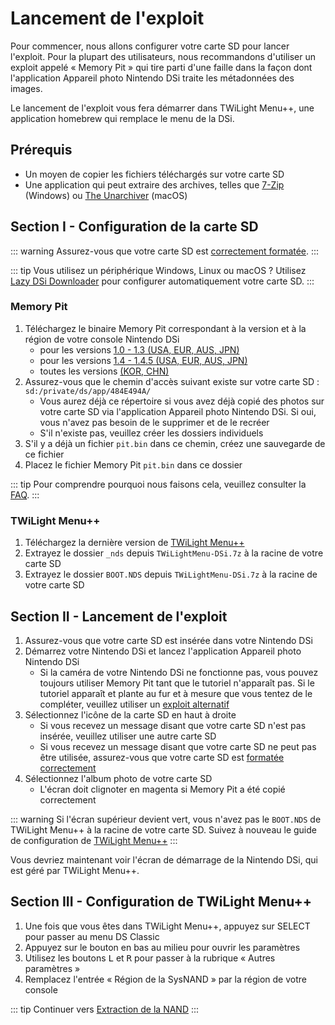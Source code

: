 # Lancement de l'exploit

Pour commencer, nous allons configurer votre carte SD pour lancer l'exploit. Pour la plupart des utilisateurs, nous recommandons d'utiliser un exploit appelé « Memory Pit » qui tire parti d'une faille dans la façon dont l'application Appareil photo Nintendo DSi traite les métadonnées des images.

Le lancement de l'exploit vous fera démarrer dans TWiLight Menu++, une application homebrew qui remplace le menu de la DSi.

## Prérequis
- Un moyen de copier les fichiers téléchargés sur votre carte SD
- Une application qui peut extraire des archives, telles que [7-Zip](https://www.7-zip.org/) (Windows) ou [The Unarchiver](https://apps.apple.com/us/app/the-unarchiver/id425424353) (macOS)

## Section I - Configuration de la carte SD
::: warning
Assurez-vous que votre carte SD est [correctement formatée](sd-card-setup).
:::

::: tip
Vous utilisez un périphérique Windows, Linux ou macOS ? Utilisez [Lazy DSi Downloader](lazy-dsi-downloader) pour configurer automatiquement votre carte SD.
:::

### Memory Pit
1. Téléchargez le binaire Memory Pit correspondant à la version et à la région de votre console Nintendo DSi
   - pour les versions [1.0 - 1.3 (USA, EUR, AUS, JPN)](/assets/files/memory_pit/256/pit.bin)
   - pour les versions [1.4 - 1.4.5 (USA, EUR, AUS, JPN)](/assets/files/memory_pit/768_1024/pit.bin)
   - toutes les versions [(KOR, CHN)](/assets/files/memory_pit/256/pit.bin)
1. Assurez-vous que le chemin d'accès suivant existe sur votre carte SD : `sd:/private/ds/app/484E494A/`
   - Vous aurez déjà ce répertoire si vous avez déjà copié des photos sur votre carte SD via l'application Appareil photo Nintendo DSi. Si oui, vous n'avez pas besoin de le supprimer et de le recréer
   - S'il n'existe pas, veuillez créer les dossiers individuels
1. S'il y a déjà un fichier `pit.bin` dans ce chemin, créez une sauvegarde de ce fichier
1. Placez le fichier Memory Pit `pit.bin` dans ce dossier

::: tip
Pour comprendre pourquoi nous faisons cela, veuillez consulter la [FAQ](/faq#what-functionality-will-i-lose-by-modding-my-system).
:::

### TWiLight Menu++
1. Téléchargez la dernière version de [TWiLight Menu++](https://github.com/DS-Homebrew/TWiLightMenu/releases/latest/download/TWiLightMenu-DSi.7z)
1. Extrayez le dossier `_nds` depuis `TWiLightMenu-DSi.7z` à la racine de votre carte SD
1. Extrayez le dossier `BOOT.NDS` depuis `TWiLightMenu-DSi.7z` à la racine de votre carte SD

## Section II - Lancement de l'exploit

1. Assurez-vous que votre carte SD est insérée dans votre Nintendo DSi
1. Démarrez votre Nintendo DSi et lancez l'application Appareil photo Nintendo DSi
   - Si la caméra de votre Nintendo DSi ne fonctionne pas, vous pouvez toujours utiliser Memory Pit tant que le tutoriel n'apparaît pas. Si le tutoriel apparaît et plante au fur et à mesure que vous tentez de le compléter, veuillez utiliser un [exploit alternatif](alternate-exploits)
1. Sélectionnez l'icône de la carte SD en haut à droite
   - Si vous recevez un message disant que votre carte SD n'est pas insérée, veuillez utiliser une autre carte SD
   - Si vous recevez un message disant que votre carte SD ne peut pas être utilisée, assurez-vous que votre carte SD est [formatée correctement](sd-card-setup)
1. Sélectionnez l'album photo de votre carte SD
   - L'écran doit clignoter en magenta si Memory Pit a été copié correctement

::: warning
Si l'écran supérieur devient vert, vous n'avez pas le `BOOT.NDS` de TWiLight Menu++ à la racine de votre carte SD. Suivez à nouveau le guide de configuration de [TWiLight Menu++](launching-the-exploit#twilight-menu)
:::

Vous devriez maintenant voir l'écran de démarrage de la Nintendo DSi, qui est géré par TWiLight Menu++.

## Section III - Configuration de TWiLight Menu++

1. Une fois que vous êtes dans TWiLight Menu++, appuyez sur SELECT pour passer au menu DS Classic
1. Appuyez sur le bouton en bas au milieu pour ouvrir les paramètres
1. Utilisez les boutons <kbd class="l">L</kbd> et <kbd class="r">R</kbd> pour passer à la rubrique « Autres  paramètres »
1. Remplacez l'entrée « Région de la SysNAND » par la région de votre console

::: tip
Continuer vers [Extraction de la NAND](dumping-nand)
:::

